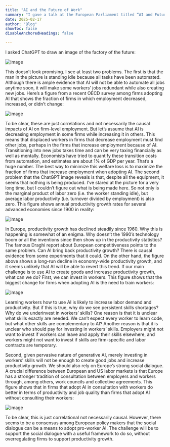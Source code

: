 ```yaml
---
title: "AI and the Future of Work" 
summary: "I gave a talk at the European Parliament titled “AI and Future of Work”. This blog summarizes my talk. My main message is that, if we want to use AI to create goods jobs while increasing productivity, only investing in upskilling workers will not be enough. What else is needed? In many European countries there still exists a strong social dialogue between employers and workers. We can use this dialogue to adopt pro-worker AI." 
date: 2025-02-17
author: "Blog"
showToc: false
disableAnchoredHeadings: false

---
```

I asked ChatGPT to draw an image of the factory of the future:

![image](/m6-fig-1.png#center)

This doesn’t look promising. I see at least two problems. The first is that the man in the picture is standing idle because all tasks have been automated. Although there is ample evidence that AI will not be able to automate all jobs anytime soon, it will make some workers’ jobs redundant while also creating new jobs. Here’s a figure from a recent OECD survey among firms adopting AI that shows the fraction of firms in which employment decreased, increased, or didn’t change:

![image](/m6-fig-2.png#center)

To be clear, these are just correlations and not necessarily the causal impacts of AI on firm-level employment. But let’s assume that AI is decreasing employment in some firms while increasing it in others. This means that displaced workers in firms that decrease employment must find other jobs, perhaps in the firms that increase employment because of AI. Transitioning into new jobs takes time and can be very taxing financially as well as mentally. Economists have tried to quantify these transition costs from automation, and estimates are about 1% of GDP per year. That’s a huge number. The best way to minimize this welfare loss is to maximize the fraction of firms that increase employment when adopting AI. 
The second problem that the ChatGPT image reveals is that, despite all the equipment, it seems that nothing is being produced. I’ve stared at the picture for a very long time, but I couldn’t figure out what is being made here. So not only is the marginal product of labor zero (i.e. the worker standing idle), but average labor productivity (i.e. turnover divided by employment) is also zero. This figure shows annual productivity growth rates for several advanced economies since 1900 in reality:

![image](/m6-fig-3.png#center)

In Europe, productivity growth has declined steadily since 1960. Why this is happening is somewhat of an enigma. Why doesn’t the 1990’s technology boom or all the inventions since then show up in the productivity statistics? The famous Draghi report about European competitiveness points to the same problem. Can AI bring back productivity growth? There is causal evidence from some experiments that it could. On the other hand, the figure above shows a long-run decline in economy-wide productivity growth, and it seems unlikely that AI will be able to revert this trend.
If our main challenge is to use AI to create goods and increase productivity growth, what can we do? First, we can invest in workers. This figure shows that the biggest change for firms when adopting AI is the need to train workers:

![image](/m6-fig-4.png#center)

Learning workers how to use AI is likely to increase labor demand and productivity. But if this is true, why do we see persistent skills shortages? Why do we underinvest in workers’ skills? One reason is that it is unclear what skills exactly are needed. We can’t expect every worker to learn code, but what other skills are complementary to AI? Another reason is that it is unclear who should pay for investing in workers’ skills. Employers might not want to invest if workers can leave and apply their skills elsewhere, and workers might not want to invest if skills are firm-specific and labor contracts are temporary. 

Second, given pervasive nature of generative AI, merely investing in workers’ skills will not be enough to create good jobs and increase productivity growth. We should also rely on Europe’s strong social dialogue. A crucial difference between European and US labor markets is that Europe has a stronger tradition of consultation between employers and workers through, among others, work councils and collective agreements. This figure shows that in firms that adopt AI in consultation with workers do better in terms of productivity and job quality than firms that adopt AI without consulting their workers:

![image](/m6-fig-5.png#center)

To be clear, this is just correlational not necessarily causal. However, there seems to be a consensus among European policy makers that the social dialogue can be a means to adopt pro-worker AI. The challenge will be to support the social dialogue with a useful framework to do so, without overregulating firms to support productivity growth.
